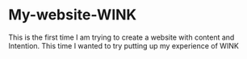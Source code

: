 # My-website-WINK
This is the first time I am trying to create a website with content and Intention. This time I wanted to try putting up my experience of WINK
